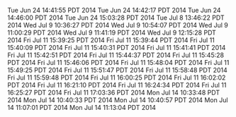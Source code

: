 Tue Jun 24 14:41:55 PDT 2014
Tue Jun 24 14:42:17 PDT 2014
Tue Jun 24 14:46:00 PDT 2014
Tue Jun 24 15:03:28 PDT 2014
Tue Jul  8 13:46:22 PDT 2014
Wed Jul  9 10:36:27 PDT 2014
Wed Jul  9 10:54:07 PDT 2014
Wed Jul  9 11:00:29 PDT 2014
Wed Jul  9 11:41:19 PDT 2014
Wed Jul  9 12:15:28 PDT 2014
Fri Jul 11 15:39:25 PDT 2014
Fri Jul 11 15:39:44 PDT 2014
Fri Jul 11 15:40:09 PDT 2014
Fri Jul 11 15:40:31 PDT 2014
Fri Jul 11 15:41:41 PDT 2014
Fri Jul 11 15:42:51 PDT 2014
Fri Jul 11 15:44:37 PDT 2014
Fri Jul 11 15:45:28 PDT 2014
Fri Jul 11 15:46:06 PDT 2014
Fri Jul 11 15:48:04 PDT 2014
Fri Jul 11 15:49:25 PDT 2014
Fri Jul 11 15:51:47 PDT 2014
Fri Jul 11 15:58:48 PDT 2014
Fri Jul 11 15:59:48 PDT 2014
Fri Jul 11 16:00:25 PDT 2014
Fri Jul 11 16:02:02 PDT 2014
Fri Jul 11 16:21:10 PDT 2014
Fri Jul 11 16:24:34 PDT 2014
Fri Jul 11 16:25:27 PDT 2014
Fri Jul 11 17:03:36 PDT 2014
Mon Jul 14 10:33:48 PDT 2014
Mon Jul 14 10:40:33 PDT 2014
Mon Jul 14 10:40:57 PDT 2014
Mon Jul 14 11:07:01 PDT 2014
Mon Jul 14 11:13:04 PDT 2014
